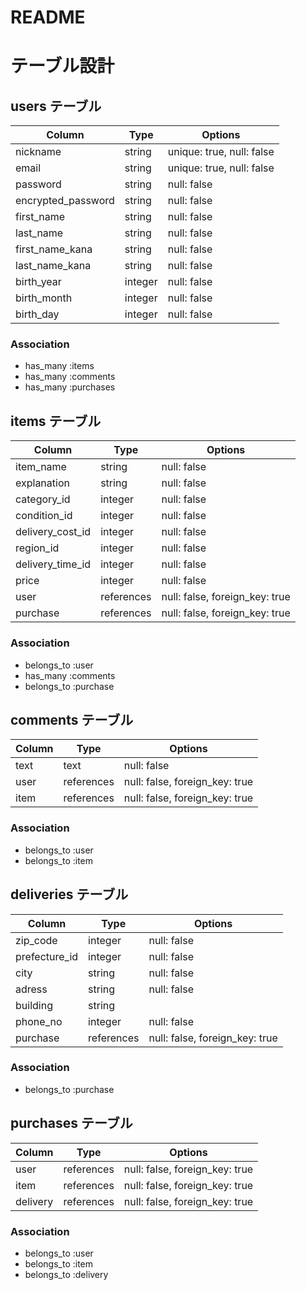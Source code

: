 # README

# テーブル設計

## users テーブル

| Column             | Type    | Options                   |
| ------------------ | ------- | ------------------------- |
| nickname           | string  | unique: true, null: false |
| email              | string  | unique: true, null: false |
| password           | string  | null: false               |
| encrypted_password | string  | null: false               |
| first_name         | string  | null: false               |
| last_name          | string  | null: false               |
| first_name_kana    | string  | null: false               |
| last_name_kana     | string  | null: false               |
| birth_year         | integer | null: false               |
| birth_month        | integer | null: false               |
| birth_day          | integer | null: false               |

### Association
- has_many :items
- has_many :comments
- has_many :purchases

## items テーブル

| Column            | Type       | Options                        |
| ----------------- | ---------- | ------------------------------ |
| item_name         | string     | null: false                    |
| explanation       | string     | null: false                    |
| category_id       | integer    | null: false                    |
| condition_id      | integer    | null: false                    |
| delivery_cost_id  | integer    | null: false                    |
| region_id         | integer    | null: false                    |
| delivery_time_id  | integer    | null: false                    |
| price             | integer    | null: false                    |
| user              | references | null: false, foreign_key: true |
| purchase          | references | null: false, foreign_key: true |

### Association
- belongs_to :user
- has_many :comments
- belongs_to :purchase

## comments テーブル

| Column    | Type       | Options                        |
| --------- | ---------- | ------------------------------ |
| text      | text       | null: false                    |
| user      | references | null: false, foreign_key: true |
| item      | references | null: false, foreign_key: true |


### Association
- belongs_to :user
- belongs_to :item

## deliveries テーブル

| Column           | Type       | Options                         |
| ---------------- | ---------- | ------------------------------- |
| zip_code         | integer    | null: false                     |
| prefecture_id    | integer    | null: false                     |
| city             | string     | null: false                     |
| adress           | string     | null: false                     |
| building         | string     |                                 |
| phone_no         | integer    | null: false                     |
| purchase         | references | null: false, foreign_key: true  |

### Association
- belongs_to :purchase

## purchases テーブル


| Column           | Type       | Options                        |
| ---------------- | ---------- | ------------------------------ |
| user             | references | null: false, foreign_key: true |
| item             | references | null: false, foreign_key: true |
| delivery         | references | null: false, foreign_key: true |

### Association
- belongs_to :user
- belongs_to :item
- belongs_to :delivery